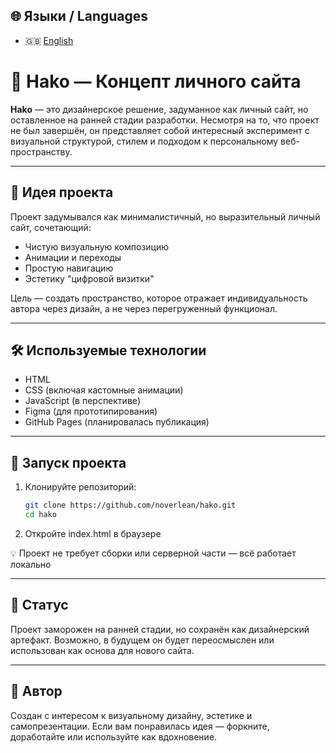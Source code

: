 ## 🌐 Языки / Languages

- 🇬🇧 [English](README.md)

# 🎨 Hako — Концепт личного сайта

**Hako** — это дизайнерское решение, задуманное как личный сайт, но оставленное на ранней стадии разработки. Несмотря на то, что проект не был завершён, он представляет собой интересный эксперимент с визуальной структурой, стилем и подходом к персональному веб-пространству.

---

## 🧠 Идея проекта

Проект задумывался как минималистичный, но выразительный личный сайт, сочетающий:

- Чистую визуальную композицию  
- Анимации и переходы  
- Простую навигацию  
- Эстетику "цифровой визитки"

Цель — создать пространство, которое отражает индивидуальность автора через дизайн, а не через перегруженный функционал.

---

## 🛠️ Используемые технологии

- HTML  
- CSS (включая кастомные анимации)  
- JavaScript (в перспективе)  
- Figma (для прототипирования)  
- GitHub Pages (планировалась публикация)

---

## 🚀 Запуск проекта

1. Клонируйте репозиторий:
   ```bash
   git clone https://github.com/noverlean/hako.git
   cd hako
   ```
2. Откройте index.html в браузере

💡 Проект не требует сборки или серверной части — всё работает локально

---

## 📌 Статус
Проект заморожен на ранней стадии, но сохранён как дизайнерский артефакт. Возможно, в будущем он будет переосмыслен или использован как основа для нового сайта.

---

## 🤝 Автор
Создан с интересом к визуальному дизайну, эстетике и самопрезентации. Если вам понравилась идея — форкните, доработайте или используйте как вдохновение.

